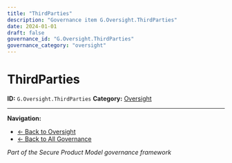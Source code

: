 ```yaml
---
title: "ThirdParties"
description: "Governance item G.Oversight.ThirdParties"
date: 2024-01-01
draft: false
governance_id: "G.Oversight.ThirdParties"
governance_category: "oversight"
---
```


# ThirdParties

**ID:** `G.Oversight.ThirdParties`
**Category:** [Oversight](../)


---

**Navigation:**
- [← Back to Oversight](../)
- [← Back to All Governance](/governance/)

*Part of the Secure Product Model governance framework*
